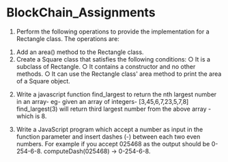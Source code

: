 # BlockChain_Assignments

1) Perform the following operations to provide the implementation for a Rectangle class. The operations are:
  1. Add an area() method to the Rectangle class.
  2. Create a Square class that satisfies the following conditions:
    ○ It is a subclass of Rectangle.
    ○ It contains a constructor and no other methods.
    ○ It can use the Rectangle class' area method to print the area of a Square object.

2) Write a javascript function find_largest to return the nth largest number in an array- eg- given an array of integers- [3,45,6,7,23,5,7,8]
find_largest(3) will return third largest number from the above array - which is 8.

3) Write a JavaScript program which accept a number as input in the function parameter and insert dashes (-) between each two even numbers.
For example if you accept 025468 as the output should be 0-254-6-8. computeDash(025468) -> 0-254-6-8.

